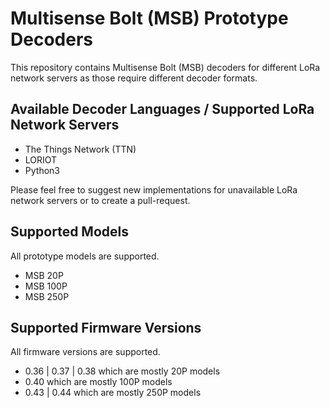 # Multisense Bolt (MSB) Prototype Decoders

This repository contains Multisense Bolt (MSB) decoders for different LoRa network servers as those require different decoder formats.

## Available Decoder Languages / Supported LoRa Network Servers

- The Things Network (TTN)
- LORIOT
- Python3

Please feel free to suggest new implementations for unavailable LoRa network servers or to create a pull-request.

## Supported Models

All prototype models are supported.

- MSB 20P
- MSB 100P
- MSB 250P

## Supported Firmware Versions

All firmware versions are supported.

- 0.36 | 0.37 | 0.38 which are mostly 20P models
- 0.40 which are mostly 100P models
- 0.43 | 0.44 which are mostly 250P models
